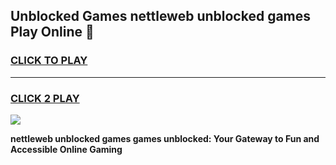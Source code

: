 
## Unblocked Games nettleweb unblocked games Play Online 👋
<h3>
<a href="https://news.freeplayer.one?title=nettleweb_unblocked_games&ref=17F">CLICK TO PLAY</a></h3>
<hr>

<h3>
<a href="https://news.freeplayer.one?title=nettleweb_unblocked_games&ref=17F">CLICK 2 PLAY</a>
  
</h3>

<a href="https://news.freeplayer.one?title=nettleweb_unblocked_games&ref=17F/"><img src="https://clearcache.store/games.png"></a>


**nettleweb unblocked games games unblocked: Your Gateway to Fun and Accessible Online Gaming**
